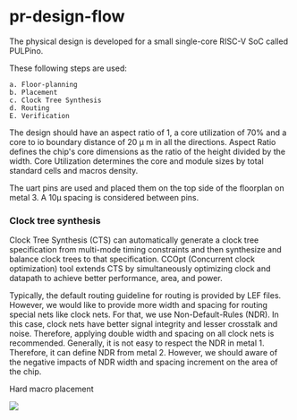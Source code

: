 # pr-design-flow

The physical design is developed for a small single-core RISC-V SoC called PULPino.

These following steps are used:

	a. Floor-planning
	b. Placement
	c. Clock Tree Synthesis
	d. Routing
	E. Verification
	
The design should have an aspect ratio of 1, a core utilization of 70% and a core to io boundary distance of 20 μ m in all the directions. Aspect Ratio defines the chip's core dimensions as the ratio of the height divided by the width. Core Utilization determines the core and module sizes by total standard cells and macros density.

The uart pins are used and placed them on the top side of the floorplan on metal 3. A 10μ spacing is considered between pins.


<h3> Clock tree synthesis </h3>

Clock Tree Synthesis (CTS) can automatically generate a clock tree specification from multi-mode timing constraints and then synthesize and balance clock trees to that specification. CCOpt (Concurrent clock optimization) tool extends CTS by simultaneously optimizing clock and datapath to achieve better performance, area, and power.

Typically, the default routing guideline for routing is provided by LEF files. However, we would like to provide more width and spacing for routing special nets like clock nets. For that, we use Non-Default-Rules (NDR). In this case, clock nets have better signal integrity and lesser crosstalk and noise. Therefore, applying double width and spacing on all clock nets is recommended. Generally, it is not easy to respect the NDR in metal 1. Therefore, it can define NDR from metal 2. However, we should aware of the negative impacts of NDR width and spacing increment on the area of the chip.

Hard macro placement

<img src="https://media.discordapp.net/attachments/999333909873557594/1120296512132489269/Bildschirmfoto_vom_2023-06-08_14-18-06.png?width=756&height=473" />































